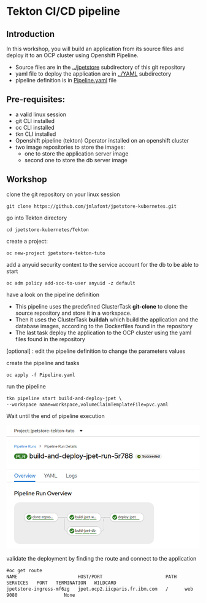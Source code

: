 # Tekton CI/CD pipeline

## Introduction

In this workshop, you will build an application from its source files and deploy it to an OCP cluster using Openshift Pipeline.

- Source files are in the [../jpetstore](../jpetstore) subdirectory of this git repository
- yaml file to deploy the application are in [../YAML](../YAML) subdirectory
- pipeline definition is in [Pipeline.yaml](Pipeline.yaml) file

## Pre-requisites:

- a valid linux session
- git CLI installed
- oc CLI installed
- tkn CLI installed
- Openshift pipeline (tekton) Operator installed on an openshift cluster 
- two image repositories to store the images:
  - one to store the application server image 
  - second one to store the db server image 



## Workshop

clone the git repository on your linux session

```
git clone https://github.com/jmlafont/jpetstore-kubernetes.git
```

go into Tekton directory

```
cd jpetstore-kubernetes/Tekton
```

create a project:

```
oc new-project jpetstore-tekton-tuto
```

add a anyuid security context to the service account for the db to be able to start

```
oc adm policy add-scc-to-user anyuid -z default
```

have a look on the pipeline definition

- This pipeline uses the predefined ClusterTask **git-clone** to clone the source repository and store it in a workspace.
- Then it uses the ClusterTask **buildah** which build the application and the database images, according to the Dockerfiles found in the repository
- The last task deploy the application to the OCP cluster using the yaml files found in the repository

[optional] : edit the pipeline definition to change the parameters values

create the pipeline and tasks

```
oc apply -f Pipeline.yaml
```

run the pipeline

```
tkn pipeline start build-and-deploy-jpet \
--workspace name=workspace,volumeClaimTemplateFile=pvc.yaml

```

Wait until the end of pipeline execution

![](./images/pipelinerun.jpg)

validate the deployment by finding the route and connect to the application

```
#oc get route
NAME                      HOST/PORT                       PATH   SERVICES   PORT   TERMINATION   WILDCARD
jpetstore-ingress-mf6zg   jpet.ocp2.iicparis.fr.ibm.com   /      web        9080                 None
```

